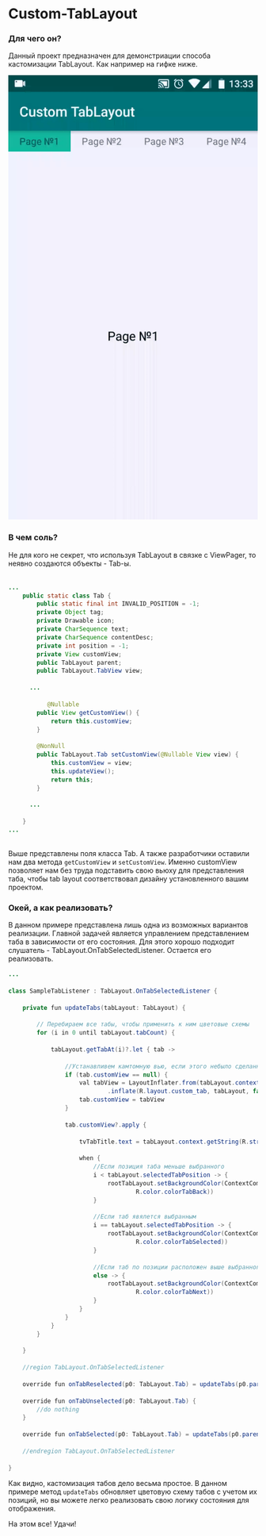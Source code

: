 # Custom-TabLayout

### Для чего он?

Данный проект предназначен для демонстриации способа кастомизации TabLayout.
Как например на гифке ниже.

![](https://github.com/mercuriy94/Custom-TabLayout/blob/master/images/sample.gif?raw=true)

### В чем соль?

Не для кого не секрет, что используя TabLayout в связке с ViewPager, то неявно создаются объекты - Tab-ы. 

~~~ java

...
    public static class Tab {
        public static final int INVALID_POSITION = -1;
        private Object tag;
        private Drawable icon;
        private CharSequence text;
        private CharSequence contentDesc;
        private int position = -1;
        private View customView;
        public TabLayout parent;
        public TabLayout.TabView view;
      
      ...
      
           @Nullable
        public View getCustomView() {
            return this.customView;
        }

        @NonNull
        public TabLayout.Tab setCustomView(@Nullable View view) {
            this.customView = view;
            this.updateView();
            return this;
        }
        
      ...
  
    }
...
  
~~~

Выше представлены поля класса Tab. А также разработчики оставили нам два метода `getCustomView` и `setCustomView`. Именно customView позволяет нам без труда подставить свою вьюху для представления таба, чтобы tab layout соответствовал дизайну установленного вашим проектом.

### Окей, а как реализовать?

В данном примере представлена лишь одна из возможных вариантов реализации. 
Главной задачей является управлением представлением таба в зависимости от его состояния. 
Для этого хорошо подходит слушатель - TabLayout.OnTabSelectedListener. 
Остается его реализовать.

~~~ java
...
  
class SampleTabListener : TabLayout.OnTabSelectedListener {

    private fun updateTabs(tabLayout: TabLayout) {

        // Перебираем все табы, чтобы применить к ним цветовые схемы
        for (i in 0 until tabLayout.tabCount) {

            tabLayout.getTabAt(i)?.let { tab ->
              
                //Устанавливем камтомную вью, если этого небыло сделанно раннее
                if (tab.customView == null) {
                    val tabView = LayoutInflater.from(tabLayout.context)
                            .inflate(R.layout.custom_tab, tabLayout, false)
                    tab.customView = tabView
                }

                tab.customView?.apply {

                    tvTabTitle.text = tabLayout.context.getString(R.string.page_number, (i + 1))

                    when {
                        //Если позиция таба меньше выбранного
                        i < tabLayout.selectedTabPosition -> {
                            rootTabLayout.setBackgroundColor(ContextCompat.getColor(tabLayout.context,
                                    R.color.colorTabBack))
                        }

                        //Если таб явялется выбранным
                        i == tabLayout.selectedTabPosition -> {
                            rootTabLayout.setBackgroundColor(ContextCompat.getColor(tabLayout.context,
                                    R.color.colorTabSelected))
                        }

                        //Если таб по позиции расположен выше выбранного
                        else -> {
                            rootTabLayout.setBackgroundColor(ContextCompat.getColor(tabLayout.context,
                                    R.color.colorTabNext))
                        }
                    }
                }
            }
        }

    }

    //region TabLayout.OnTabSelectedListener

    override fun onTabReselected(p0: TabLayout.Tab) = updateTabs(p0.parent)

    override fun onTabUnselected(p0: TabLayout.Tab) {
        //do nothing
    }

    override fun onTabSelected(p0: TabLayout.Tab) = updateTabs(p0.parent)

    //endregion TabLayout.OnTabSelectedListener

}

~~~

Как видно, кастомизация табов дело весьма простое.
В  данном примере метод `updateTabs` обновляет цветовую схему табов  с учетом их позиций, но вы можете легко реализовать свою логику состояния для отображения.

На этом все! Удачи!

